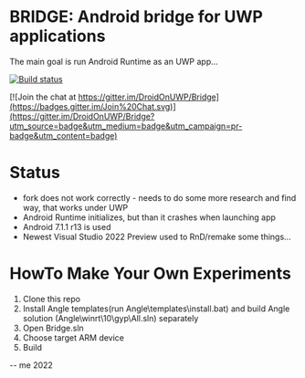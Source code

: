 # BRIDGE: Android bridge for UWP applications
The main goal is run Android Runtime as an UWP app...

[![Build status](https://ci.appveyor.com/api/projects/status/h0a9b5qfy3rq4amf/branch/master?svg=true)](https://ci.appveyor.com/project/WallyCZ/bridge/branch/master)

[![Join the chat at https://gitter.im/DroidOnUWP/Bridge](https://badges.gitter.im/Join%20Chat.svg)](https://gitter.im/DroidOnUWP/Bridge?utm_source=badge&utm_medium=badge&utm_campaign=pr-badge&utm_content=badge)


# Status
- fork does not work correctly - needs to do some more research and find way, that works under UWP
- Android Runtime initializes, but than it crashes when launching app
- Android 7.1.1 r13 is used
- Newest Visual Studio 2022 Preview used to RnD/remake some things...

# HowTo Make Your Own Experiments
1. Clone this repo 
2. Install Angle templates(run Angle\templates\install.bat) and build Angle solution (Angle\winrt\10\gyp\All.sln) separately
3. Open Bridge.sln
4. Choose target ARM device
5. Build

-- me 2022